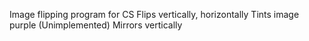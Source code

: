 Image flipping program for CS
Flips vertically, horizontally
Tints image purple
(Unimplemented) Mirrors vertically

